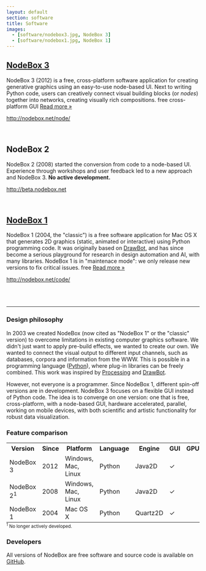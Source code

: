 ```yaml
---
layout: default
section: software
title: Software
images:
  - [software/nodebox3.jpg, NodeBox 3]
  - [software/nodebox1.jpg, NodeBox 1]
---
```


<h2><a href="nodebox-3.html">NodeBox 3</a></h2>

NodeBox 3 (2012) is a free, cross-platform software application for creating generative graphics using an easy-to-use node-based UI. Next to writing Python code, users can creatively connect visual building blocks (or <em>nodes</em>) together into networks, creating visually rich compositions. 
<span class="tag-feature">free</span> <span class="tag-feature">cross-platform</span> <span class="tag-feature">GUI</span>
[Read more &raquo;][nodebox3]
<p><a class="homepage" href="http://nodebox.net/node/">http://nodebox.net/node/</a></p><br>

<h2>NodeBox 2</h2>

NodeBox 2 (2008) started the conversion from code to a node-based UI. Experience through workshops and user feedback led to a new approach and NodeBox 3. **No active development.** 
<p><a class="homepage" href="http://beta.nodebox.net">http://beta.nodebox.net</a></p><br>

<h2><a href="nodebox-1.html">NodeBox 1</a></h2>

NodeBox 1 (2004, the "classic") is a free software application for Mac OS X that generates 2D graphics (static, animated or interactive) using Python programming code. It was originally based on <a href="http://www.drawbot.com" class="tag-software">DrawBot</a>, and has since become a serious playground for research in design automation and AI, with many libraries. NodeBox 1 is in "maintenace mode": we only release new versions to fix critical issues. 
<span class="tag-feature">free</span>
[Read more &raquo;][nodebox1]
<p><a class="homepage" href="http://nodebox.net/code/">http://nodebox.net/code/</a></p><br>

<br>
<hr>

<h3>Design philosophy</h3>
In 2003 we created NodeBox (now cited as "NodeBox 1" or the "classic" version) to overcome limitations in existing computer graphics software. We didn't just want to apply pre-build effects, we wanted to create our own. We wanted to connect the visual output to different input channels, such as databases, corpora and information from the WWW. This is possible in a programming language (<a href="http://www.python.org" class="tag-software">Python</a>), where plug-in libraries can be freely combined. This work was inspired by <a href="http://www.processing.org" class="tag-software">Processing</a> and <a href="http://www.drawbot.com" class="tag-software">DrawBot</a>. 

However, not everyone is a programmer. Since NodeBox 1, different spin-off versions are in development. NodeBox 3 focuses on a flexible GUI instead of Python code. The idea is to converge on one version: one that is free, cross-platform, with a node-based GUI, hardware accelerated, parallel, working on mobile devices, with both scientific and artistic functionality for robust data visualization.

<h3>Feature comparison</h3>
<table style="margin-bottom:0;">
	<tr>
		<th>Version</th>
		<th>Since</th>
		<th>Platform</th>
		<th>Language</th>
		<th>Engine</th>
		<th>GUI</th>
		<th>GPU</th>
		<th>PDF</th>
		<th>PNG</th>
		<th>MOV</th>
	</tr>
	<tr>
		<td data-title="Version">NodeBox 3</td>
		<td data-title="Since">2012</td>
		<td data-title="Platform">Windows, Mac, Linux</td>
		<td data-title="Language">Python</td>
		<td data-title="Engine">Java2D</td>
		<td data-title="GUI">✓</td>
		<td data-title="GPU"></td>
		<td data-title="PDF">✓</td>
		<td data-title="PNG">✓</td>
		<td data-title="MOV">✓</td>
	</tr>
	<tr>
		<td data-title="Version">NodeBox 2<sup>1</sup></td>
		<td data-title="Since">2008</td>
		<td data-title="Platform">Windows, Mac, Linux</td>
		<td data-title="Language">Python</td>
		<td data-title="Engine">Java2D</td>
		<td data-title="GUI">✓</td>
		<td data-title="GPU"></td>
		<td data-title="PDF">✓</td>
		<td data-title="PNG">✓</td>
		<td data-title="MOV">✓</td>
	</tr>
	<tr>
		<td data-title="Version">NodeBox 1</td>
		<td data-title="Since">2004</td>
		<td data-title="Platform">Mac OS X</td>
		<td data-title="Language">Python</td>
		<td data-title="Engine">Quartz2D</td>
		<td data-title="GUI">✓</td>
		<td data-title="GPU"></td>
		<td data-title="PDF">✓</td>
		<td data-title="PNG">✓</td>
		<td data-title="MOV">✓</td>
	</tr>
</table>
<small><sup>1</sup> No longer actively developed.</small>

<h3>Developers</h3>

All versions of NodeBox are free software and source code is available on [GitHub](https://github.com/nodebox).

[nodebox1]: /software/nodebox-1.html
[nodebox3]: /software/nodebox-3.html
